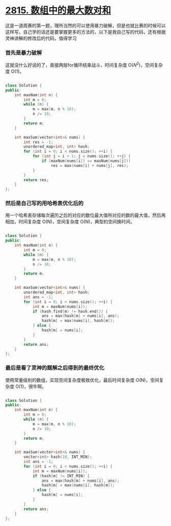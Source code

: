 # [2815. 数组中的最大数对和](https://leetcode.cn/problems/max-pair-sum-in-an-array/description/)

这是一道周赛的第一题，理所当然的可以使用暴力破解，但是也就比赛的时候可以这样写，自己学的话还是要掌握更多的方法的，以下是我自己写的代码，还有根据灵神讲解的修改后的代码，值得学习

### 首先是暴力破解

这就没什么好说的了，直接两层for循环结束战斗，时间复杂度 O($N^2$)，空间复杂度 O(1)。

```cpp

class Solution {
public:
    int maxNum(int n) {
        int m = 0;
        while (n) {
            m = max(m, n % 10);
            n /= 10;
        }
        return m;
    }

    int maxSum(vector<int>& nums) {
        int res = -1;
        unordered_map<int, int> hash;
        for (int i = 0; i < nums.size(); ++i) {
            for (int j = i + 1; j < nums.size(); ++j) {
                if (maxNum(nums[i]) == maxNum(nums[j]))
                    res = max(nums[i] + nums[j], res);
            }
        }
        return res;
    }
};
```

### 然后是自己写的用哈希表优化后的

用一个哈希表存储每次遍历之后的对应的数位最大值所对应的数的最大值，然后再相加，时间复杂度 O(N)，空间复杂度 O(N)，典型的空间换时间。

```cpp

class Solution {
public:
    int maxNum(int n) {
        int m = 0;
        while (n) {
            m = max(m, n % 10);
            n /= 10;
        }
        return m;
    }

    int maxSum(vector<int>& nums) {
        unordered_map<int, int> hash;
        int ans = -1;
        for (int i = 0; i < nums.size(); ++i) {
            int m = maxNum(nums[i]);
            if (hash.find(m) != hash.end()) {
                ans = max(hash[m] + nums[i], ans);
                hash[m] = max(nums[i], hash[m]);
            } else {
                hash[m] = nums[i];
            }
        }
        return ans;
    }
};
```

### 最后是看了灵神的题解之后得到的最终优化

使用常量级别的数组，实现空间复杂度极致优化，最后时间复杂度 O(N)，空间复杂度 O(1)，很牛啊。

```cpp

class Solution {
public:
    int maxNum(int n) {
        int m = 0;
        while (n) {
            m = max(m, n % 10);
            n /= 10;
        }
        return m;
    }

    int maxSum(vector<int>& nums) {
        vector<int> hash(10, INT_MIN);
        int ans = -1;
        for (int i = 0; i < nums.size(); ++i) {
            int m = maxNum(nums[i]);
            if (hash[m] != INT_MIN) {
                ans = max(hash[m] + nums[i], ans);
                hash[m] = max(nums[i], hash[m]);
            } else {
                hash[m] = nums[i];
            }
        }
        return ans;
    }
};
```
